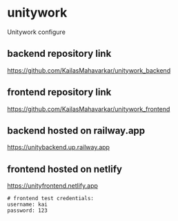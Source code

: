 # unitywork
Unitywork configure

## backend repository link
https://github.com/KailasMahavarkar/unitywork_backend

## frontend repository link
https://github.com/KailasMahavarkar/unitywork_frontend

## backend hosted on railway.app
https://unitybackend.up.railway.app

## frontend hosted on netlify
https://unityfrontend.netlify.app


```
# frontend test credentials:
username: kai
password: 123
```
